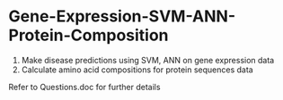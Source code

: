 # Gene-Expression-SVM-ANN-Protein-Composition

1) Make disease predictions using SVM, ANN on gene expression data
2) Calculate amino acid compositions for protein sequences data

Refer to Questions.doc for further details
